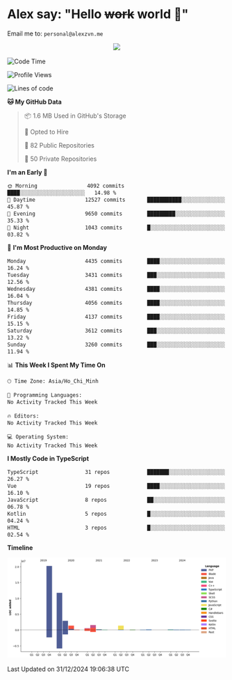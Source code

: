 # Alex say: "Hello ~~work~~ world 🐾"
Email me to: `personal@alexzvn.me`


<p align=center>
  <a href="https://skillicons.dev">
    <img src="https://skillicons.dev/icons?i=ts,js,php,nodejs,bun,vue,nuxt,react,svelte,tauri,laravel,rust,mongodb,docker,electron,redis,rabbitmq,tailwind,git,cloudflare,elysia,mysql,nginx,rollupjs,sentry,ubuntu,yarn,html,css,vite" />
  </a>
</p>

<!--START_SECTION:waka-->
![Code Time](http://img.shields.io/badge/Code%20Time-1%2C066%20hrs%2055%20mins-blue)

![Profile Views](http://img.shields.io/badge/Profile%20Views-1-blue)

![Lines of code](https://img.shields.io/badge/From%20Hello%20World%20I%27ve%20Written-40.7%20million%20lines%20of%20code-blue)

**🐱 My GitHub Data** 

> 📦 1.6 MB Used in GitHub's Storage 
 > 
> 💼 Opted to Hire
 > 
> 📜 82 Public Repositories 
 > 
> 🔑 50 Private Repositories 
 > 
**I'm an Early 🐤** 

```text
🌞 Morning                4092 commits        ████░░░░░░░░░░░░░░░░░░░░░   14.98 % 
🌆 Daytime                12527 commits       ███████████░░░░░░░░░░░░░░   45.87 % 
🌃 Evening                9650 commits        █████████░░░░░░░░░░░░░░░░   35.33 % 
🌙 Night                  1043 commits        █░░░░░░░░░░░░░░░░░░░░░░░░   03.82 % 
```
📅 **I'm Most Productive on Monday** 

```text
Monday                   4435 commits        ████░░░░░░░░░░░░░░░░░░░░░   16.24 % 
Tuesday                  3431 commits        ███░░░░░░░░░░░░░░░░░░░░░░   12.56 % 
Wednesday                4381 commits        ████░░░░░░░░░░░░░░░░░░░░░   16.04 % 
Thursday                 4056 commits        ████░░░░░░░░░░░░░░░░░░░░░   14.85 % 
Friday                   4137 commits        ████░░░░░░░░░░░░░░░░░░░░░   15.15 % 
Saturday                 3612 commits        ███░░░░░░░░░░░░░░░░░░░░░░   13.22 % 
Sunday                   3260 commits        ███░░░░░░░░░░░░░░░░░░░░░░   11.94 % 
```


📊 **This Week I Spent My Time On** 

```text
🕑︎ Time Zone: Asia/Ho_Chi_Minh

💬 Programming Languages: 
No Activity Tracked This Week

🔥 Editors: 
No Activity Tracked This Week

💻 Operating System: 
No Activity Tracked This Week
```

**I Mostly Code in TypeScript** 

```text
TypeScript               31 repos            ███████░░░░░░░░░░░░░░░░░░   26.27 % 
Vue                      19 repos            ████░░░░░░░░░░░░░░░░░░░░░   16.10 % 
JavaScript               8 repos             ██░░░░░░░░░░░░░░░░░░░░░░░   06.78 % 
Kotlin                   5 repos             █░░░░░░░░░░░░░░░░░░░░░░░░   04.24 % 
HTML                     3 repos             █░░░░░░░░░░░░░░░░░░░░░░░░   02.54 % 
```



**Timeline**

![Lines of Code chart](https://raw.githubusercontent.com/alexzvn/alexzvn/main/assets/bar_graph.png)


 Last Updated on 31/12/2024 19:06:38 UTC
<!--END_SECTION:waka-->
